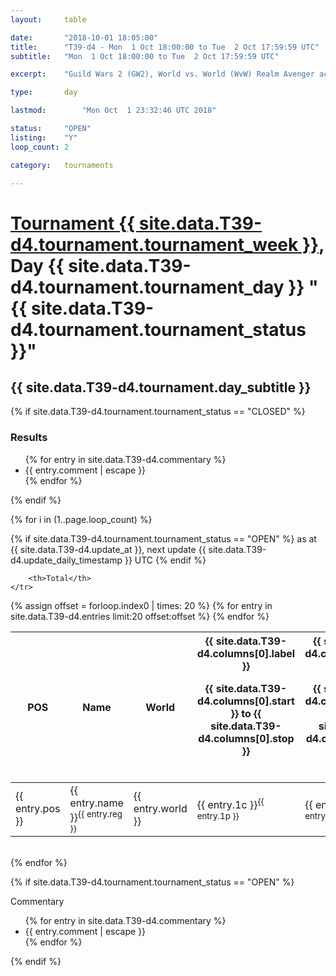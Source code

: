 ```yaml
---
layout: 	table

date: 		"2018-10-01 18:05:00"
title: 		"T39-d4 - Mon  1 Oct 18:00:00 to Tue  2 Oct 17:59:59 UTC"
subtitle: 	"Mon  1 Oct 18:00:00 to Tue  2 Oct 17:59:59 UTC"

excerpt:    "Guild Wars 2 (GW2), World vs. World (WvW) Realm Avenger achivement Tournament. \"Every Kill Counts\""

type:       day

lastmod: 		"Mon Oct  1 23:32:46 UTC 2018"

status:     "OPEN"
listing:    "Y"
loop_count: 2

category: 	tournaments

---
```

<div class="table_header">
    <h1><a href="{{ site.data.T39-d4.tournament.week_url }}">Tournament {{ site.data.T39-d4.tournament.tournament_week }}</a>, Day {{ site.data.T39-d4.tournament.tournament_day }} "{{ site.data.T39-d4.tournament.tournament_status }}"</h1>
    <h2>{{ site.data.T39-d4.tournament.day_subtitle }}</h2> 
</div>

{% if site.data.T39-d4.tournament.tournament_status == "CLOSED" %} 
<div class="commentary">
  <h3>Results</h3>
  <ul>
    {% for entry in site.data.T39-d4.commentary %}
    <li class="commentary_list">{{ entry.comment | escape }}</li>
    {% endfor %}
  </ul>
</div>
{% endif %}


{% for i in (1..page.loop_count) %}

{% if site.data.T39-d4.tournament.tournament_status == "OPEN" %} 
<span class="table_nextupdate">as at {{ site.data.T39-d4.update_at }}, next update {{ site.data.T39-d4.update_daily_timestamp }} UTC</span> 
{% endif %}

<table class="day_table">
  <colgroup>
    <col style="width:18px">
    <col style="width:55px">
    <col style="width:55px">
    <col style="width:12px">
    <col style="width:12px">
    <col style="width:12px">
    <col style="width:12px">
    <col style="width:12px">
    <col style="width:12px">
    <col style="width:12px">
    <col style="width:12px">
    <col style="width:12px">
    <col style="width:12px">
    <col style="width:12px">
    <col style="width:12px">
    <col style="width:12px">
    <col style="width:12px">
    <col style="width:12px">
    <col style="width:12px">
    <col style="width:12px">
    <col style="width:12px">
    <col style="width:12px">
    <col style="width:12px">
    <col style="width:12px">
    <col style="width:12px">
    <col style="width:12px">
    <col style="width:12px">
    <col style="width:18px">
  </colgroup>  
  <thead>
    <tr>
        <th>POS</th>
        <th class="AlignLeft">Name</th>
        <th class="AlignLeft">World</th>

<th><div class="label">{{ site.data.T39-d4.columns[0].label }}<p class="onhover">{{ site.data.T39-d4.columns[0].start }} to {{ site.data.T39-d4.columns[0].stop }}</p></div>​</th>
<th><div class="label">{{ site.data.T39-d4.columns[1].label }}<p class="onhover">{{ site.data.T39-d4.columns[1].start }} to {{ site.data.T39-d4.columns[1].stop }}</p></div>​</th>
<th><div class="label">{{ site.data.T39-d4.columns[2].label }}<p class="onhover">{{ site.data.T39-d4.columns[2].start }} to {{ site.data.T39-d4.columns[2].stop }}</p></div>​</th>
<th><div class="label">{{ site.data.T39-d4.columns[3].label }}<p class="onhover">{{ site.data.T39-d4.columns[3].start }} to {{ site.data.T39-d4.columns[3].stop }}</p></div>​</th>
<th><div class="label">{{ site.data.T39-d4.columns[4].label }}<p class="onhover">{{ site.data.T39-d4.columns[4].start }} to {{ site.data.T39-d4.columns[4].stop }}</p></div>​</th>
<th><div class="label">{{ site.data.T39-d4.columns[5].label }}<p class="onhover">{{ site.data.T39-d4.columns[5].start }} to {{ site.data.T39-d4.columns[5].stop }}</p></div>​</th>
<th><div class="label">{{ site.data.T39-d4.columns[6].label }}<p class="onhover">{{ site.data.T39-d4.columns[6].start }} to {{ site.data.T39-d4.columns[6].stop }}</p></div>​</th>
<th><div class="label">{{ site.data.T39-d4.columns[7].label }}<p class="onhover">{{ site.data.T39-d4.columns[7].start }} to {{ site.data.T39-d4.columns[7].stop }}</p></div>​</th>
<th><div class="label">{{ site.data.T39-d4.columns[8].label }}<p class="onhover">{{ site.data.T39-d4.columns[8].start }} to {{ site.data.T39-d4.columns[8].stop }}</p></div>​</th>
<th><div class="label">{{ site.data.T39-d4.columns[9].label }}<p class="onhover">{{ site.data.T39-d4.columns[9].start }} to {{ site.data.T39-d4.columns[9].stop }}</p></div>​</th>
<th><div class="label">{{ site.data.T39-d4.columns[10].label }}<p class="onhover">{{ site.data.T39-d4.columns[10].start }} to {{ site.data.T39-d4.columns[10].stop }}</p></div>​</th>

<th><div class="label">{{ site.data.T39-d4.columns[11].label }}<p class="onhover">{{ site.data.T39-d4.columns[11].start }} to {{ site.data.T39-d4.columns[11].stop }}</p></div>​</th>
<th><div class="label">{{ site.data.T39-d4.columns[12].label }}<p class="onhover">{{ site.data.T39-d4.columns[12].start }} to {{ site.data.T39-d4.columns[12].stop }}</p></div>​</th>
<th><div class="label">{{ site.data.T39-d4.columns[13].label }}<p class="onhover">{{ site.data.T39-d4.columns[13].start }} to {{ site.data.T39-d4.columns[13].stop }}</p></div>​</th>
<th><div class="label">{{ site.data.T39-d4.columns[14].label }}<p class="onhover">{{ site.data.T39-d4.columns[14].start }} to {{ site.data.T39-d4.columns[14].stop }}</p></div>​</th>
<th><div class="label">{{ site.data.T39-d4.columns[15].label }}<p class="onhover">{{ site.data.T39-d4.columns[15].start }} to {{ site.data.T39-d4.columns[15].stop }}</p></div>​</th>
<th><div class="label">{{ site.data.T39-d4.columns[16].label }}<p class="onhover">{{ site.data.T39-d4.columns[16].start }} to {{ site.data.T39-d4.columns[16].stop }}</p></div>​</th>
<th><div class="label">{{ site.data.T39-d4.columns[17].label }}<p class="onhover">{{ site.data.T39-d4.columns[17].start }} to {{ site.data.T39-d4.columns[17].stop }}</p></div>​</th>
<th><div class="label">{{ site.data.T39-d4.columns[18].label }}<p class="onhover">{{ site.data.T39-d4.columns[18].start }} to {{ site.data.T39-d4.columns[18].stop }}</p></div>​</th>
<th><div class="label">{{ site.data.T39-d4.columns[19].label }}<p class="onhover">{{ site.data.T39-d4.columns[19].start }} to {{ site.data.T39-d4.columns[19].stop }}</p></div>​</th>
<th><div class="label">{{ site.data.T39-d4.columns[20].label }}<p class="onhover">{{ site.data.T39-d4.columns[20].start }} to {{ site.data.T39-d4.columns[20].stop }}</p></div>​</th>

<th><div class="label">{{ site.data.T39-d4.columns[21].label }}<p class="onhover">{{ site.data.T39-d4.columns[21].start }} to {{ site.data.T39-d4.columns[21].stop }}</p></div>​</th>
<th><div class="label">{{ site.data.T39-d4.columns[22].label }}<p class="onhover">{{ site.data.T39-d4.columns[22].start }} to {{ site.data.T39-d4.columns[22].stop }}</p></div>​</th>
<th><div class="label">{{ site.data.T39-d4.columns[23].label }}<p class="onhover">{{ site.data.T39-d4.columns[23].start }} to {{ site.data.T39-d4.columns[23].stop }}</p></div>​</th>

        <th>Total</th>
    </tr>
  </thead>
  {% assign offset = forloop.index0 | times: 20 %}
<tbody>
{% for entry in site.data.T39-d4.entries limit:20 offset:offset %}
  <tr>
    <td class="pl{{ entry.pos }}">{{ entry.pos }}</td>
    <td class="AlignLeft">{{ entry.name }}<sup>{{ entry.reg }}</sup></td>
    <td class="AlignLeft">{{ entry.world }}</td>
    <td class="pl{{ entry.1p }}">{{ entry.1c }}<sup>{{ entry.1p }}</sup></td>
    <td class="pl{{ entry.2p }}">{{ entry.2c }}<sup>{{ entry.2p }}</sup></td>
    <td class="pl{{ entry.3p }}">{{ entry.3c }}<sup>{{ entry.3p }}</sup></td>
    <td class="pl{{ entry.4p }}">{{ entry.4c }}<sup>{{ entry.4p }}</sup></td>
    <td class="pl{{ entry.5p }}">{{ entry.5c }}<sup>{{ entry.5p }}</sup></td>
    <td class="pl{{ entry.6p }}">{{ entry.6c }}<sup>{{ entry.6p }}</sup></td>
    <td class="pl{{ entry.7p }}">{{ entry.7c }}<sup>{{ entry.7p }}</sup></td>
    <td class="pl{{ entry.8p }}">{{ entry.8c }}<sup>{{ entry.8p }}</sup></td>
    <td class="pl{{ entry.9p }}">{{ entry.9c }}<sup>{{ entry.9p }}</sup></td>
    <td class="pl{{ entry.10p }}">{{ entry.10c }}<sup>{{ entry.10p }}</sup></td>
    <td class="pl{{ entry.11p }}">{{ entry.11c }}<sup>{{ entry.11p }}</sup></td>
    <td class="pl{{ entry.12p }}">{{ entry.12c }}<sup>{{ entry.12p }}</sup></td>
    <td class="pl{{ entry.13p }}">{{ entry.13c }}<sup>{{ entry.13p }}</sup></td>
    <td class="pl{{ entry.14p }}">{{ entry.14c }}<sup>{{ entry.14p }}</sup></td>
    <td class="pl{{ entry.15p }}">{{ entry.15c }}<sup>{{ entry.15p }}</sup></td>
    <td class="pl{{ entry.16p }}">{{ entry.16c }}<sup>{{ entry.16p }}</sup></td>
    <td class="pl{{ entry.17p }}">{{ entry.17c }}<sup>{{ entry.17p }}</sup></td>
    <td class="pl{{ entry.18p }}">{{ entry.18c }}<sup>{{ entry.18p }}</sup></td>
    <td class="pl{{ entry.19p }}">{{ entry.19c }}<sup>{{ entry.19p }}</sup></td>
    <td class="pl{{ entry.20p }}">{{ entry.20c }}<sup>{{ entry.20p }}</sup></td>
    <td class="pl{{ entry.21p }}">{{ entry.21c }}<sup>{{ entry.21p }}</sup></td>
    <td class="pl{{ entry.22p }}">{{ entry.22c }}<sup>{{ entry.22p }}</sup></td>
    <td class="pl{{ entry.23p }}">{{ entry.23c }}<sup>{{ entry.23p }}</sup></td>
    <td class="pl{{ entry.24p }}">{{ entry.24c }}<sup>{{ entry.24p }}</sup></td>
    <td>{{ entry.total }}</td>
  </tr>
{% endfor %}  
</tbody>
</table>
<div class="leaderboard"></div>
<br />
{% endfor %}

{% if site.data.T39-d4.tournament.tournament_status == "OPEN" %} 
<div class="commentary">
  <span class="commentary_title">Commentary</span>
  <ul>
    {% for entry in site.data.T39-d4.commentary %}
    <li class="commentary_list">{{ entry.comment | escape }}</li>
    {% endfor %}
  </ul>
</div>
{% endif %}


